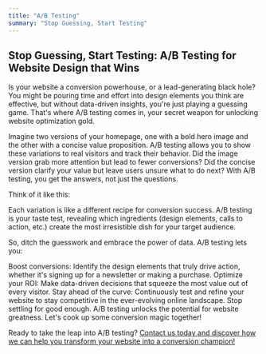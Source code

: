 ```yaml
---
title: "A/B Testing"
summary: "Stop Guessing, Start Testing"
---
```


## Stop Guessing, Start Testing: A/B Testing for Website Design that Wins
Is your website a conversion powerhouse, or a lead-generating black hole? You might be pouring time and effort into design elements you think are effective, but without data-driven insights, you're just playing a guessing game. That's where A/B testing comes in, your secret weapon for unlocking website optimization gold.

Imagine two versions of your homepage, one with a bold hero image and the other with a concise value proposition. A/B testing allows you to show these variations to real visitors and track their behavior. Did the image version grab more attention but lead to fewer conversions? Did the concise version clarify your value but leave users unsure what to do next? With A/B testing, you get the answers, not just the questions.

Think of it like this:

Each variation is like a different recipe for conversion success. A/B testing is your taste test, revealing which ingredients (design elements, calls to action, etc.) create the most irresistible dish for your target audience.

So, ditch the guesswork and embrace the power of data. A/B testing lets you:

Boost conversions: Identify the design elements that truly drive action, whether it's signing up for a newsletter or making a purchase.
Optimize your ROI: Make data-driven decisions that squeeze the most value out of every visitor.
Stay ahead of the curve: Continuously test and refine your website to stay competitive in the ever-evolving online landscape.
Stop settling for good enough. A/B testing unlocks the potential for website greatness. Let's cook up some conversion magic together!

Ready to take the leap into A/B testing? [Contact us today and discover how we can help you transform your website into a conversion champion!](https://www.colbal.com/bookings/)